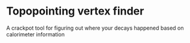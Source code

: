 # Topopointing vertex finder

A crackpot tool for figuring out where your decays happened based on calorimeter information